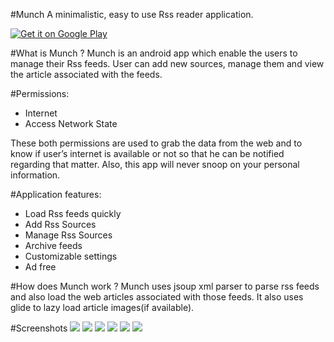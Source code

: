 #Munch
A minimalistic, easy to use Rss reader application.

<a href="https://play.google.com/store/apps/details?id=com.crazyhitty.chdev.ks.munch">
  <img alt="Get it on Google Play"
       src="https://developer.android.com/images/brand/en_generic_rgb_wo_45.png" />
</a>

#What is Munch ?
Munch is an android app which enable the users to manage their Rss feeds. User can add new sources, manage them and view the article associated with the feeds.

#Permissions:
* Internet
* Access Network State

These both permissions are used to grab the data from the web and to know if user’s internet is available or not so that he can be notified regarding that matter. Also, this app will never snoop on your personal information.

#Application features:
* Load Rss feeds quickly
* Add Rss Sources
* Manage Rss Sources
* Archive feeds
* Customizable settings
* Ad free

#How does Munch work ?
Munch uses jsoup xml parser to parse rss feeds and also load the web articles associated with those feeds. It also uses glide to lazy load article images(if available).

#Screenshots
![](https://lh3.googleusercontent.com/_nFUASUq-EEayxKAR5J2Pne94Fi_napfkaF8Ov1s7rPZuBH9kQBQtbK9L1F2FQa7YUg=h900-rw)
![](https://lh3.googleusercontent.com/625tiEodzuBVr5R_g8sVff8m-Z74EH1LdzRa6XufT94qcUCw13HaVdkUSIxbDWQ1hA=h900-rw)
![](https://lh3.googleusercontent.com/4GGI6N2Zdtg1-Fd1RuhEbJ3PWUEeR-ioyOt7XdUrelgAD6gJqnnaRot8PW0I-s39Cg=h900-rw)
![](https://lh3.googleusercontent.com/VaKLswqGi7QL7cAOE99ZIdIpsgGJFm8140AUUV5__8jrregugPM1-2nGPx4onUow2V_D=h900-rw)
![](https://lh3.googleusercontent.com/iMNYSHzW7q06dsfhs52XNHJOBVwt3YV5FV1WrRTK_VacHW_gHscDIBAMHnBogNkTWXvW=h900-rw)
![](https://lh3.googleusercontent.com/tkqDfYKtVhkKO4FgP3-nml3ctfprs2mqlHk0_AZCeYAmyxezOXKyYUBeGioyuWBcIGU=h900-rw)
